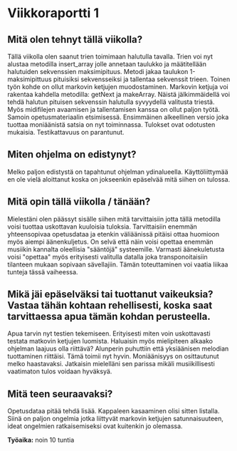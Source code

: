 # Viikkoraportti 1

## Mitä olen tehnyt tällä viikolla?

Tällä viikolla olen saanut trien toimimaan halutulla tavalla. Trien voi nyt alustaa metodilla insert_array jolle annetaan taulukko ja määtitellään halutuiden sekvenssien maksimipituus. Metodi jakaa taulukon 1-maksimipittuus pituisiksi sekvensseiksi ja tallentaa sekvenssit trieen. Toinen työn kohde on ollut markovin ketjujen muodostaminen. Markovin ketjuja voi rakentaa kahdella metodilla: getNext ja makeArray. Näistä jälkimmäidellä voi tehdä halutun pituisen sekvenssin halutulla syvyydellä valitusta triestä.
Myös midifilejen avaamisen ja tallentamisen kanssa on ollut paljon työtä. Samoin opetusmateriaalin etsimisessä. Ensimmäinen alkeellinen versio joka tuottaa moniäänistä satsia on nyt toiminnassa. Tulokset ovat odotusten mukaisia.
Testikattavuus on parantunut.

## Miten ohjelma on edistynyt?

Melko paljon edistystä on tapahtunut ohjelman ydinalueella. Käyttöliittymää en ole vielä aloittanut koska on jokseenkin epäselvää mitä siihen on tulossa.

## Mitä opin tällä viikolla / tänään?

Mielestäni olen päässyt sisälle siihen mitä tarvittaisiin jotta tällä metodilla voisi tuottaa uskottavan kuuloisia tuloksia. Tarvittaisiin enemmän yhteensopivaa opetusdataa ja etenkin väliäänissä pitäisi ottaa huomioon myös aiempi äänenkuljetus. On selvä että näin voisi opettaa enemmän musiikin kannalta oleellisia "sääntöjä" systeemille. Varmasti äänekuletusta voisi "opettaa" myös erityisesti valitulla datalla joka transponoitaisiin tilanteen mukaan sopivaan sävellajiin. Tämän toteuttaminen voi vaatia liikaa tunteja tässä vaiheessa.

## Mikä jäi epäselväksi tai tuottanut vaikeuksia? Vastaa tähän kohtaan rehellisesti, koska saat tarvittaessa apua tämän kohdan perusteella.

Apua tarvin nyt testien tekemiseen. Erityisesti miten voin uskottavasti testata matkovin ketjujen luomista.
Haluaisin myös mielipiteen alkaako ohjelman laajuus olla riittävä? Alunperin puhuttiin että yksiäänisen melodian tuottaminen riittäisi. Tämä toimii nyt hyvin. Moniäänisyys on osittautunut melko haastavaksi. Jatkaisin mielelläni sen parissa mikäli musiikillisesti vaatimaton tulos voidaan hyväksyä.

## Mitä teen seuraavaksi?

Opetusdataa pitää tehdä lisää. Kappaleen kasaaminen olisi sitten listalla. Siinä on paljon ongelmia jotka liittyvät markovin ketjujen satunnaisuuteen, ideat ongelmien ratkaisemiseksi ovat kuitenkin jo olemassa.

**Työaika:** noin 10 tuntia